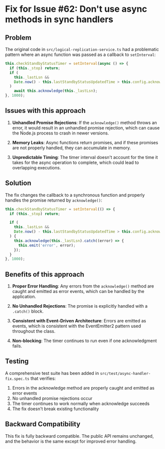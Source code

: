 # Fix for Issue #62: Don't use async methods in sync handlers

## Problem

The original code in `src/logical-replication-service.ts` had a problematic pattern where an async function was passed as a callback to `setInterval`:

```typescript
this.checkStandbyStatusTimer = setInterval(async () => {
  if (this._stop) return;
  if (
    this._lastLsn &&
    Date.now() - this.lastStandbyStatusUpdatedTime > this.config.acknowledge!.timeoutSeconds * 1000
  )
    await this.acknowledge(this._lastLsn);
}, 1000);
```

## Issues with this approach

1. **Unhandled Promise Rejections**: If the `acknowledge()` method throws an error, it would result in an unhandled promise rejection, which can cause the Node.js process to crash in newer versions.

2. **Memory Leaks**: Async functions return promises, and if these promises are not properly handled, they can accumulate in memory.

3. **Unpredictable Timing**: The timer interval doesn't account for the time it takes for the async operation to complete, which could lead to overlapping executions.

## Solution

The fix changes the callback to a synchronous function and properly handles the promise returned by `acknowledge()`:

```typescript
this.checkStandbyStatusTimer = setInterval(() => {
  if (this._stop) return;

  if (
    this._lastLsn &&
    Date.now() - this.lastStandbyStatusUpdatedTime > this.config.acknowledge!.timeoutSeconds * 1000
  ) {
    this.acknowledge(this._lastLsn).catch((error) => {
      this.emit('error', error);
    });
  }
}, 1000);
```

## Benefits of this approach

1. **Proper Error Handling**: Any errors from the `acknowledge()` method are caught and emitted as error events, which can be handled by the application.

2. **No Unhandled Rejections**: The promise is explicitly handled with a `.catch()` block.

3. **Consistent with Event-Driven Architecture**: Errors are emitted as events, which is consistent with the EventEmitter2 pattern used throughout the class.

4. **Non-blocking**: The timer continues to run even if one acknowledgment fails.

## Testing

A comprehensive test suite has been added in `src/test/async-handler-fix.spec.ts` that verifies:

1. Errors in the acknowledge method are properly caught and emitted as error events
2. No unhandled promise rejections occur
3. The timer continues to work normally when acknowledge succeeds
4. The fix doesn't break existing functionality

## Backward Compatibility

This fix is fully backward compatible. The public API remains unchanged, and the behavior is the same except for improved error handling.
